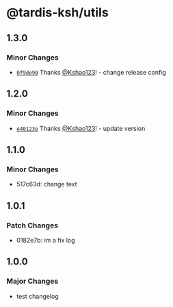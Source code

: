 # @tardis-ksh/utils

## 1.3.0

### Minor Changes

- [`0f9de90`](https://github.com/tardis-ksh/demo-turborepo/commit/0f9de90addcead8cd901a9e13c0af1737c66f466) Thanks [@Kshao123](https://github.com/Kshao123)! - change release config

## 1.2.0

### Minor Changes

- [`e40123e`](https://github.com/tardis-ksh/demo-turborepo/commit/e40123e967adfcb311d72c6efb9e89c84bae64d0) Thanks [@Kshao123](https://github.com/Kshao123)! - update version

## 1.1.0

### Minor Changes

- 517c63d: change text

## 1.0.1

### Patch Changes

- 0182e7b: im a fix log

## 1.0.0

### Major Changes

- test changelog
